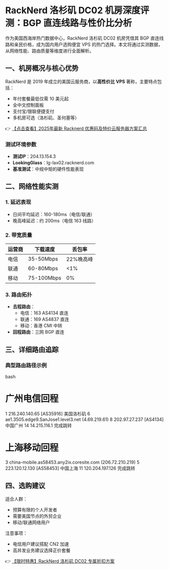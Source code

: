 # RackNerd 洛杉矶 DC02 机房深度评测：BGP 直连线路与性价比分析

作为美国西海岸热门数据中心，RackNerd 洛杉矶 DC02 机房凭借其 BGP 直连线路和亲民价格，成为国内用户选购便宜 VPS 的热门选择。本文将通过实测数据，从网络性能、路由质量等维度进行全面解析。

## 一、机房概况与核心优势

RackNerd 是 2019 年成立的美国云服务商，以**高性价比 VPS** 著称，主要特点包括：
- 年付套餐最低仅需 10 美元起
- 全中文控制面板
- 支付宝/银联便捷支付
- 多机房可选（洛杉矶、圣何塞等）

👉 [【点击查看】2025年最新 Racknerd 优惠码及特价云服务器方案汇总](https://bit.ly/Rack_Nerd)

### 测试环境参数
- **测试IP**：204.13.154.3  
- **LookingGlass**：lg-lax02.racknerd.com  
- **基准测试**：中规中矩的硬件性能表现

## 二、网络性能实测

### 1. 延迟表现
- 日间平均延迟：160-180ms（电信/联通）
- 晚高峰延迟：约 200ms（电信 163 线路）

### 2. 带宽质量
| 运营商 | 下载速度 | 丢包率 |
|--------|----------|--------|
| 电信   | 35-50Mbps | 22%晚高峰 |
| 联通   | 60-80Mbps | <1% |
| 移动   | 75-100Mbps | 0% |

### 3. 路由拓扑
- **去程路由**：
  - 电信：163 AS4134 直连
  - 联通：169 AS4837 直连
  - 移动：香港 CMI 中转
- **回程路由**：三网 BGP 直连

## 三、详细路由追踪

### 典型路由路径示例
bash
# 广州电信回程
1  216.240.140.65 [AS35916] 美国洛杉矶
6  ae1.3505.edge9.SanJose1.level3.net (4.69.219.61)
8  202.97.27.237 [AS4134] 中国广州
14  14.215.116.1 完成跳转

# 上海移动回程
3  china-mobile.as58453.any2ix.coresite.com (206.72.210.219)
5  223.120.12.130 [AS58453] 中国上海
11  120.204.197.126 完成跳转

## 四、选购建议

适合人群：
- 预算有限的个人开发者
- 需要美国节点的外贸企业
- 移动/联通网络用户

注意事项：
- 电信用户建议搭配 CN2 加速
- 高并发业务建议选择正价套餐

👉 [【限时特惠】RackNerd 洛杉矶 DC02 专属折扣方案](https://bit.ly/Rack_Nerd)